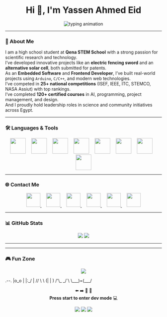 <h1 align="center">Hi 👋, I'm Yassen Ahmed Eid</h1>

<p align="center">
  <img src="https://readme-typing-svg.herokuapp.com?font=Fira+Code&weight=500&size=22&pause=1000&center=true&vCenter=true&width=600&lines=QSC+S'26+-+Head+RSTC;Arduino+Instructor+%26+Mentor;Embedded+Software+Developer;Frontend+Developer;STEM+Researcher+%26+Maker" alt="typing animation" />
</p>

---

### 🧠 About Me

<p align="left">
I am a high school student at <strong>Qena STEM School</strong> with a strong passion for scientific research and technology.<br>
I’ve developed innovative projects like an <strong>electric fencing sword</strong> and an <strong>alternative solar cell</strong>, both submitted for patents.<br>
As an <strong>Embedded Software</strong> and <strong>Frontend Developer</strong>, I’ve built real-world projects using <code>Arduino</code>, <code>C/C++</code>, and modern web technologies.<br>
I’ve competed in <strong>25+ national competitions</strong> (ISEF, IEEE, ITC, STEMCO, NASA Assiut) with top rankings.<br>
I’ve completed <strong>120+ certified courses</strong> in AI, programming, project management, and design.<br>
And I proudly hold leadership roles in science and community initiatives across Egypt.
</p>

---

### 🛠️ Languages & Tools

<div align="center">
  <img src="https://cdn.jsdelivr.net/gh/devicons/devicon/icons/html5/html5-original.svg" height="50" />
  <img width="10" />
  <img src="https://cdn.jsdelivr.net/gh/devicons/devicon/icons/css3/css3-original.svg" height="50" />
  <img width="10" />
  <img src="https://cdn.jsdelivr.net/gh/devicons/devicon/icons/javascript/javascript-original.svg" height="50" />
  <img width="10" />
  <img src="https://cdn.jsdelivr.net/gh/devicons/devicon/icons/arduino/arduino-original.svg" height="50" />
  <img width="10" />
  <img src="https://cdn.jsdelivr.net/gh/devicons/devicon/icons/cplusplus/cplusplus-original.svg" height="50" />
  <img width="10" />
  <img src="https://cdn.jsdelivr.net/gh/devicons/devicon/icons/c/c-original.svg" height="50" />
  <img width="10" />
  <img src="https://cdn.jsdelivr.net/gh/devicons/devicon/icons/python/python-original.svg" height="50" />
  <img width="10" />
  <img src="https://cdn.jsdelivr.net/gh/devicons/devicon/icons/linux/linux-original.svg" height="50" />
</div>

---

### 🌐 Contact Me

<div align="center">
  <a href="https://www.linkedin.com/in/yassen-ahmed-eid-5b2201280" target="_blank">
    <img src="https://raw.githubusercontent.com/maurodesouza/profile-readme-generator/master/src/assets/icons/social/linkedin/default.svg" width="45" />
  </a>&nbsp;&nbsp;&nbsp;
  <a href="https://wa.me/201278697377" target="_blank">
    <img src="https://raw.githubusercontent.com/maurodesouza/profile-readme-generator/master/src/assets/icons/social/whatsapp/default.svg" width="45" />
  </a>&nbsp;&nbsp;&nbsp;
  <a href="https://www.facebook.com/YaseeenAhmed" target="_blank">
    <img src="https://raw.githubusercontent.com/maurodesouza/profile-readme-generator/master/src/assets/icons/social/facebook/default.svg" width="45" />
  </a>&nbsp;&nbsp;&nbsp;
  <a href="https://www.instagram.com/yaseeen_ahmeed/" target="_blank">
    <img src="https://raw.githubusercontent.com/maurodesouza/profile-readme-generator/master/src/assets/icons/social/instagram/default.svg" width="45" />
  </a>&nbsp;&nbsp;&nbsp;
  <a href="https://discord.com/users/1118903261886418944" target="_blank">
    <img src="https://raw.githubusercontent.com/maurodesouza/profile-readme-generator/master/src/assets/icons/social/discord/default.svg" width="45" />
  </a>&nbsp;&nbsp;&nbsp;
  <a href="mailto:yaso5mimo@gmail.com" target="_blank">
    <img src="https://raw.githubusercontent.com/maurodesouza/profile-readme-generator/master/src/assets/icons/social/gmail/default.svg" width="45" />
  </a>
</div>

---

### 📊 GitHub Stats

<p align="center">
  <img src="https://github-readme-stats.vercel.app/api?username=Yassen-Ahmed-Eid&show_icons=true&theme=tokyonight" />
  <img src="https://github-readme-streak-stats.herokuapp.com/?user=Yassen-Ahmed-Eid&theme=tokyonight" />
</p>

---

---

### 🎮 Fun Zone



<p align="center">
  <img src="https://readme-typing-svg.herokuapp.com?font=Fira+Code&size=20&pause=1000&color=00BFFF&center=true&width=600&lines=Pacman+mode+enabled!;Dodging+bugs...;Collecting+stars...;Upgrading+skills+🚀" />
</p>
    .--.
   |o_o |
   |:_/ |
  //   \ \
 (|     | )
/'\_   _/`\
\___)=(___/

<p align="center">
  ⬅️ ➡️ 🔼 🔽  
  <br><strong>Press start to enter dev mode</strong> 💻  
</p>

<div align="center">
  <img src="https://img.shields.io/badge/Mood-Focused-blue?style=for-the-badge&logo=coffeescript" />
  <img src="https://img.shields.io/badge/Fuel-Coffee-blue?style=for-the-badge&logo=buy-me-a-coffee" />
  <img src="https://img.shields.io/badge/Mode-Hyper-blue?style=for-the-badge&logo=geeksforgeeks" />
</div>
